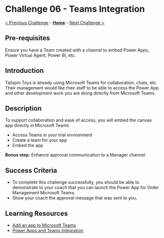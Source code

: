 # Challenge 06 - Teams Integration

[< Previous Challenge](./Challenge-05.md) - **[Home](../README.md)** - [Next Challenge >](./Challenge-07.md)

## Pre-requisites

Ensure you have a Team created with a channel to embed Power Apps, Power Virtual Agent, Power BI, etc.


## Introduction

Tailspin Toys is already using Microsoft Teams for collaboration, chats, etc.
Their management would like their staff to be able to access the Power App and other development work you are doing directly from Microsoft Teams.

## Description

To support collaboration and ease of access, you will embed the canvas app directly in Microsoft Teams

- Access Teams in your trial environment
- Create a team for your app
- Embed the app

**Bonus step:** Enhance approval communication to a Manager channel

## Success Criteria

- To complete this challenge successfully, you should be able to demonstrate to your coach that you can launch the Power App for Order Management Microsoft Teams.
- Show your coach the approval message that was sent to you.

## Learning Resources

* [Add an app to Microsoft Teams](https://docs.microsoft.com/en-us/powerapps/user/open-app-embedded-in-teams)
* [Power Apps and Teams Integration](https://learn.microsoft.com/en-us/power-apps/teams/overview)



